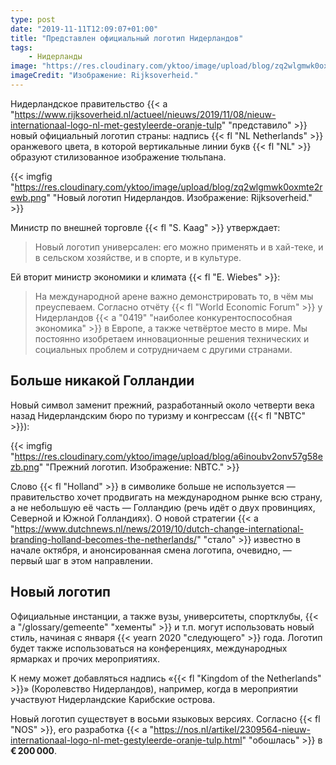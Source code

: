 ```yaml
---
type: post
date: "2019-11-11T12:09:07+01:00"
title: "Представлен официальный логотип Нидерландов"
tags:
    - Нидерланды
image: "https://res.cloudinary.com/yktoo/image/upload/blog/zq2wlgmwk0oxmte2rewb.png"
imageCredit: "Изображение: Rijksoverheid."
---
```


Нидерландское правительство {{< a "https://www.rijksoverheid.nl/actueel/nieuws/2019/11/08/nieuw-internationaal-logo-nl-met-gestyleerde-oranje-tulp" "представило" >}} новый официальный логотип страны: надпись {{< fl "NL Netherlands" >}} оранжевого цвета, в которой вертикальные линии букв {{< fl "NL" >}} образуют стилизованное изображение тюльпана.

<!--more-->

{{< imgfig "https://res.cloudinary.com/yktoo/image/upload/blog/zq2wlgmwk0oxmte2rewb.png" "Новый логотип Нидерландов. Изображение: Rijksoverheid." >}}

Министр по внешней торговле {{< fl "S. Kaag" >}} утверждает:

> Новый логотип универсален: его можно применять и в хай-теке, и в сельском хозяйстве, и в спорте, и в культуре.

Ей вторит министр экономики и климата {{< fl "E. Wiebes" >}}:

> На международной арене важно демонстрировать то, в чём мы преуспеваем. Согласно отчёту {{< fl "World Economic Forum" >}} у Нидерландов {{< a "0419" "наиболее конкурентоспособная экономика" >}} в Европе, а также четвёртое место в мире. Мы постоянно изобретаем инновационные решения технических и социальных проблем и сотрудничаем с другими странами.


## Больше никакой Голландии

Новый символ заменит прежний, разработанный около четверти века назад Нидерландским бюро по туризму и конгрессам ({{< fl "NBTC" >}}):

{{< imgfig "https://res.cloudinary.com/yktoo/image/upload/blog/a6inoubv2onv57g58ezb.png" "Прежний логотип. Изображение: NBTC." >}}

Слово {{< fl "Holland" >}} в символике больше не используется — правительство хочет продвигать на международном рынке всю страну, а не небольшую её часть — Голландию (речь идёт о двух провинциях, Северной и Южной Голландиях). О новой стратегии {{< a "https://www.dutchnews.nl/news/2019/10/dutch-change-international-branding-holland-becomes-the-netherlands/" "стало" >}} известно в начале октября, и анонсированная смена логотипа, очевидно, — первый шаг в этом направлении.

## Новый логотип

Официальные инстанции, а также вузы, университеты, спортклубы, {{< a "/glossary/gemeente" "хементы" >}} и т.п. могут использовать новый стиль, начиная с января {{< yearn 2020 "следующего" >}} года. Логотип будет также использоваться на конференциях, международных ярмарках и прочих мероприятиях.

К нему может добавляться надпись «{{< fl "Kingdom of the Netherlands" >}}» (Королевство Нидерландов), например, когда в мероприятии участвуют Нидерландские Карибские острова.

Новый логотип существует в восьми языковых версиях. Согласно {{< fl "NOS" >}}, его разработка {{< a "https://nos.nl/artikel/2309564-nieuw-internationaal-logo-nl-met-gestyleerde-oranje-tulp.html" "обошлась" >}} в **€ 200 000**.
